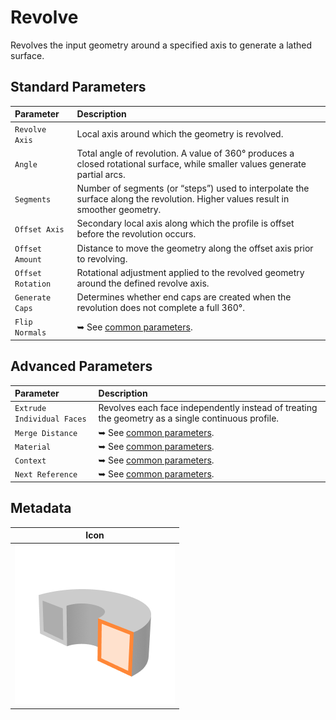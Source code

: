 # Revolve

Revolves the input geometry around a specified axis to generate a lathed surface.

## Standard Parameters

| Parameter | Description |
| :--- | :--- |
| `Revolve Axis` | Local axis around which the geometry is revolved. |  
| `Angle` | Total angle of revolution. A value of 360° produces a closed rotational surface, while smaller values generate partial arcs. |  
| `Segments` | Number of segments (or “steps”) used to interpolate the surface along the revolution. Higher values result in smoother geometry. |  
| `Offset Axis` | Secondary local axis along which the profile is offset before the revolution occurs. |  
| `Offset Amount` | Distance to move the geometry along the offset axis prior to revolving. |  
| `Offset Rotation` | Rotational adjustment applied to the revolved geometry around the defined revolve axis. |  
| `Generate Caps` | Determines whether end caps are created when the revolution does not complete a full 360°. |  
| `Flip Normals` | ➥ See [common parameters](/asset-library/common-parameters). |  

## Advanced Parameters

| Parameter | Description |
| :--- | :--- |
| `Extrude Individual Faces` | Revolves each face independently instead of treating the geometry as a single continuous profile. |  
| `Merge Distance` | ➥ See [common parameters](/asset-library/common-parameters). |  
| `Material` | ➥ See [common parameters](/asset-library/common-parameters). |
| `Context` | ➥ See [common parameters](/asset-library/common-parameters). |  
| `Next Reference` | ➥ See [common parameters](/asset-library/common-parameters). |

## Metadata

| Icon |
| --- |
| ![ND.Revolve](../../_media/asset-library/ND.Revolve.png ':size=128') |